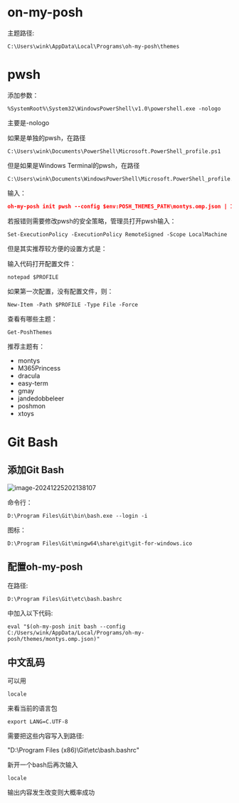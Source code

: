 # on-my-posh

主题路径:

```shell
C:\Users\wink\AppData\Local\Programs\oh-my-posh\themes
```

# pwsh

添加参数：
```shell
%SystemRoot%\System32\WindowsPowerShell\v1.0\powershell.exe -nologo
```

主要是-nologo



如果是单独的pwsh，在路径

```shell
C:\Users\wink\Documents\PowerShell\Microsoft.PowerShell_profile.ps1
```

但是如果是Windows Terminal的pwsh，在路径

```shell
C:\Users\wink\Documents\WindowsPowerShell\Microsoft.PowerShell_profile.ps1
```

输入：

```json
oh-my-posh init pwsh --config $env:POSH_THEMES_PATH\montys.omp.json | Invoke-Expression
```

若报错则需要修改pwsh的安全策略，管理员打开pwsh输入：
```shell
Set-ExecutionPolicy -ExecutionPolicy RemoteSigned -Scope LocalMachine
```



但是其实推荐较方便的设置方式是：

输入代码打开配置文件：

```shell
notepad $PROFILE
```

如果第一次配置，没有配置文件，则：
```shell
New-Item -Path $PROFILE -Type File -Force
```

查看有哪些主题：
```shell
Get-PoshThemes
```

推荐主题有：

-   montys
-   M365Princess
-   dracula
-   easy-term
-   gmay
-   jandedobbeleer
-   poshmon
-   xtoys

# Git Bash

## 添加Git Bash

![image-20241225202138107](C:\Users\wink\Documents\Markdown\学习日记\assets\image-20241225202138107-1735129314525-1-1735129316514-3-1735129318319.png)

命令行：
```shell
D:\Program Files\Git\bin\bash.exe --login -i
```

图标：

```shell
D:\Program Files\Git\mingw64\share\git\git-for-windows.ico
```

## 配置oh-my-posh

在路径:

```shell
D:\Program Files\Git\etc\bash.bashrc
```

中加入以下代码:

```
eval "$(oh-my-posh init bash --config C:/Users/wink/AppData/Local/Programs/oh-my-posh/themes/montys.omp.json)"
```

## 中文乱码

可以用

```
locale
```

来看当前的语言包

```
export LANG=C.UTF-8
```

需要把这些内容写入到路径:

"D:\Program Files (x86)\Git\etc\bash.bashrc"

新开一个bash后再次输入

```
locale
```

输出内容发生改变则大概率成功
